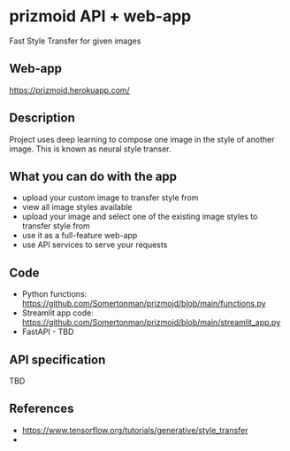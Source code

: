 # prizmoid API + web-app
Fast Style Transfer for given images

## Web-app
https://prizmoid.herokuapp.com/ 

## Description

Project uses deep learning to compose one image in the style of another image. This is known as neural style transer.

## What you can do with the app

* upload your custom image to transfer style from
* view all image styles available
* upload your image and select one of the existing image styles to transfer style from
* use it as a full-feature web-app
* use API services to serve your requests

## Code

* Python functions: https://github.com/Somertonman/prizmoid/blob/main/functions.py
* Streamlit app code: https://github.com/Somertonman/prizmoid/blob/main/streamlit_app.py
* FastAPI - TBD

## API specification

TBD

## References

* https://www.tensorflow.org/tutorials/generative/style_transfer
* 